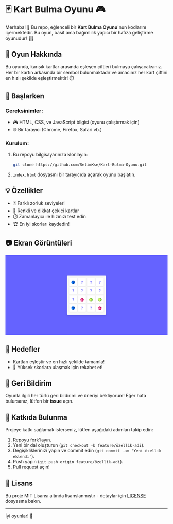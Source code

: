 
# 🃏 Kart Bulma Oyunu 🎮

Merhaba! 👋 Bu repo, eğlenceli bir **Kart Bulma Oyunu**'nun kodlarını içermektedir. Bu oyun, basit ama bağımlılık yapıcı bir hafıza geliştirme oyunudur! 🧠✨

## 📝 Oyun Hakkında

Bu oyunda, karışık kartlar arasında eşleşen çiftleri bulmaya çalışacaksınız. Her bir kartın arkasında bir sembol bulunmaktadır ve amacınız her kart çiftini en hızlı şekilde eşleştirmektir! ⏱️

## 🚀 Başlarken

### Gereksinimler:

- 🎮 HTML, CSS, ve JavaScript bilgisi (oyunu çalıştırmak için)
- 🌐 Bir tarayıcı (Chrome, Firefox, Safari vb.)

### Kurulum:

1. Bu repoyu bilgisayarınıza klonlayın:
   ```bash
   git clone https://github.com/SelimKse/Kart-Bulma-Oyunu.git
   ```
2. `index.html` dosyasını bir tarayıcıda açarak oyunu başlatın.

## 💡 Özellikler

- 🃏 Farklı zorluk seviyeleri
- 🧩 Renkli ve dikkat çekici kartlar
- ⏱️ Zamanlayıcı ile hızınızı test edin
- 🏆 En iyi skorları kaydedin!

## 📷 Ekran Görüntüleri

![Kart Bulma Oyunu](images/screenshot.png)

## 🎯 Hedefler

- Kartları eşleştir ve en hızlı şekilde tamamla!
- 🏅 Yüksek skorlara ulaşmak için rekabet et!

## 💬 Geri Bildirim

Oyunla ilgili her türlü geri bildirimi ve öneriyi bekliyorum! Eğer hata bulursanız, lütfen bir **issue** açın. 

## 👥 Katkıda Bulunma

Projeye katkı sağlamak isterseniz, lütfen aşağıdaki adımları takip edin:

1. Repoyu fork'layın.
2. Yeni bir dal oluşturun (`git checkout -b feature/özellik-adi`).
3. Değişikliklerinizi yapın ve commit edin (`git commit -am 'Yeni özellik eklendi'`).
4. Push yapın (`git push origin feature/özellik-adi`).
5. Pull request açın!

## 📜 Lisans

Bu proje MIT Lisansı altında lisanslanmıştır - detaylar için [LICENSE](LICENSE) dosyasına bakın.

---

İyi oyunlar! 🎉
